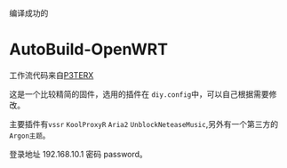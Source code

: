
编译成功的
# AutoBuild-OpenWRT
工作流代码来自[P3TERX](https://github.com/P3TERX/Actions-OpenWrt)

这是一个比较精简的固件，选用的插件在 `diy.config`中，可以自己根据需要修改。

主要插件有`vssr` `KoolProxyR` `Aria2` `UnblockNeteaseMusic`,另外有一个第三方的`Argon主题`。

登录地址 192.168.10.1 密码 password。


